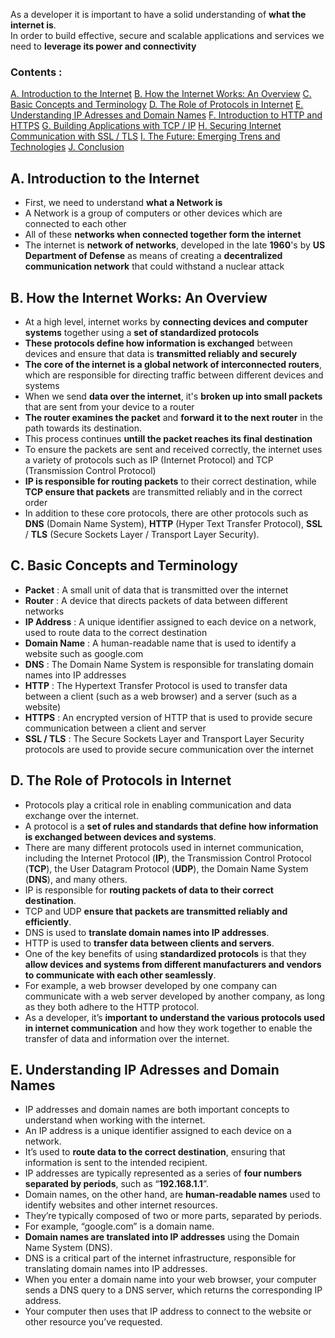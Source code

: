 As a developer it is important to have a solid understanding of **what the internet is**. <br> In order to build effective, secure and scalable applications and services we need to **leverage its power and connectivity**

### Contents :

[A. Introduction to the Internet](#A.Introduction-to-the-Internet)
[B. How the Internet Works: An Overview](#B.-How-the-Internet-Works:-An-Overview)
[C. Basic Concepts and Terminology](#C.-Basic-Concepts-and-Terminology)
[D. The Role of Protocols in Internet](#D.-The-Role-of-Protocols-in-Internet)
[E. Understanding IP Adresses and Domain Names](#E.-Understanding-IP-Adresses-and-Domain-Names)
[F. Introduction to HTTP and HTTPS](#F.-Introduction-to-HTTP-and-HTTPS)
[G. Building Applications with TCP / IP](#G.-Building-Applications-with-TCP-/-IP)
[H. Securing Internet Communication with SSL / TLS](#H.-Securing-Internet-Communication-with-SSL-/-TLS)
[I. The Future: Emerging Trens and Technologies](#J.-The-Future:-Emerging-Trens-and-Technologies)
[J. Conclusion](#K.-Conclusion)
<br>

## A. Introduction to the Internet

- First, we need to understand **what a Network is**
- A Network is a group of computers or other devices which are connected to each other
- All of these **networks when connected together form the internet**
- The internet is **network of networks**, developed in the late **1960**'s by **US Department of Defense** as means of creating a **decentralized communication network** that could withstand a nuclear attack

## B. How the Internet Works: An Overview

- At a high level, internet works by **connecting devices and computer systems** together using a **set of standardized protocols**
- **These protocols define how information is exchanged** between devices and ensure that data is **transmitted reliably and securely**
- **The core of the internet is a global network of interconnected routers**, which are responsible for directing traffic between different devices and systems
- When we send **data over the internet**, it's **broken up into small packets** that are sent from your device to a router
- **The router examines the packet** and **forward it to the next router** in the path towards its destination.
- This process continues **untill the packet reaches its final destination**
- To ensure the packets are sent and received correctly, the internet uses a variety of protocols such as IP (Internet Protocol) and TCP (Transmission Control Protocol)
- **IP is responsible for routing packets** to their correct destination, while **TCP ensure that packets** are transmitted reliably and in the correct order
- In addition to these core protocols, there are other protocols such as **DNS** (Domain Name System), **HTTP** (Hyper Text Transfer Protocol), **SSL** / **TLS** (Secure Sockets Layer / Transport Layer Security).

## C. Basic Concepts and Terminology

- **Packet** : A small unit of data that is transmitted over the internet
- **Router** : A device that directs packets of data between different networks
- **IP Address** : A unique identifier assigned to each device on a network, used to route data to the correct destination
- **Domain Name** : A human-readable name that is used to identify a website such as google.com
- **DNS** : The Domain Name System is responsible for translating domain names into IP addresses
- **HTTP** : The Hypertext Transfer Protocol is used to transfer data between a client (such as a web browser) and a server (such as a website)
- **HTTPS** : An encrypted version of HTTP that is used to provide secure communication between a client and server
- **SSL / TLS** : The Secure Sockets Layer and Transport Layer Security protocols are used to provide secure communication over the internet

## D. The Role of Protocols in Internet

- Protocols play a critical role in enabling communication and data exchange over the internet.
- A protocol is a **set of rules and standards that define how information is exchanged between devices and systems**.
- There are many different protocols used in internet communication, including the Internet Protocol (**IP**), the Transmission Control Protocol (**TCP**), the User Datagram Protocol (**UDP**), the Domain Name System (**DNS**), and many others.
- IP is responsible for **routing packets of data to their correct destination**.
- TCP and UDP **ensure that packets are transmitted reliably and efficiently**.
- DNS is used to **translate domain names into IP addresses**.
- HTTP is used to **transfer data between clients and servers**.
- One of the key benefits of using **standardized protocols** is that they **allow devices and systems from different manufacturers and vendors to communicate with each other seamlessly**.
- For example, a web browser developed by one company can communicate with a web server developed by another company, as long as they both adhere to the HTTP protocol.
- As a developer, it’s **important to understand the various protocols used in internet communication** and how they work together to enable the transfer of data and information over the internet.

## E. Understanding IP Adresses and Domain Names

- IP addresses and domain names are both important concepts to understand when working with the internet.
- An IP address is a unique identifier assigned to each device on a network.
- It’s used to **route data to the correct destination**, ensuring that information is sent to the intended recipient.
- IP addresses are typically represented as a series of **four numbers separated by periods**, such as “**192.168.1.1**”.
- Domain names, on the other hand, are **human-readable names** used to identify websites and other internet resources.
- They’re typically composed of two or more parts, separated by periods.
- For example, “google.com” is a domain name.
- **Domain names are translated into IP addresses** using the Domain Name System (DNS).
- DNS is a critical part of the internet infrastructure, responsible for translating domain names into IP addresses.
- When you enter a domain name into your web browser, your computer sends a DNS query to a DNS server, which returns the corresponding IP address.
- Your computer then uses that IP address to connect to the website or other resource you’ve requested.
